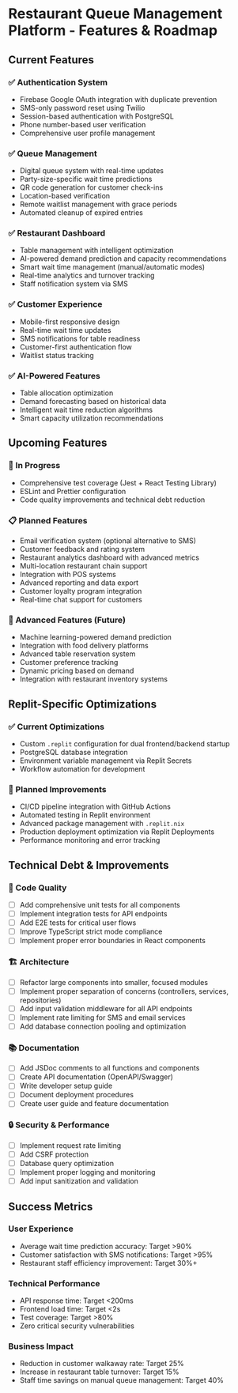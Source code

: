 # Restaurant Queue Management Platform - Features & Roadmap

## Current Features

### ✅ Authentication System
- Firebase Google OAuth integration with duplicate prevention
- SMS-only password reset using Twilio
- Session-based authentication with PostgreSQL
- Phone number-based user verification
- Comprehensive user profile management

### ✅ Queue Management
- Digital queue system with real-time updates
- Party-size-specific wait time predictions
- QR code generation for customer check-ins
- Location-based verification
- Remote waitlist management with grace periods
- Automated cleanup of expired entries

### ✅ Restaurant Dashboard
- Table management with intelligent optimization
- AI-powered demand prediction and capacity recommendations
- Smart wait time management (manual/automatic modes)
- Real-time analytics and turnover tracking
- Staff notification system via SMS

### ✅ Customer Experience
- Mobile-first responsive design
- Real-time wait time updates
- SMS notifications for table readiness
- Customer-first authentication flow
- Waitlist status tracking

### ✅ AI-Powered Features
- Table allocation optimization
- Demand forecasting based on historical data
- Intelligent wait time reduction algorithms
- Smart capacity utilization recommendations

## Upcoming Features

### 🔄 In Progress
- Comprehensive test coverage (Jest + React Testing Library)
- ESLint and Prettier configuration
- Code quality improvements and technical debt reduction

### 📋 Planned Features
- Email verification system (optional alternative to SMS)
- Customer feedback and rating system
- Restaurant analytics dashboard with advanced metrics
- Multi-location restaurant chain support
- Integration with POS systems
- Advanced reporting and data export
- Customer loyalty program integration
- Real-time chat support for customers

### 🚀 Advanced Features (Future)
- Machine learning-powered demand prediction
- Integration with food delivery platforms
- Advanced table reservation system
- Customer preference tracking
- Dynamic pricing based on demand
- Integration with restaurant inventory systems

## Replit-Specific Optimizations

### ✅ Current Optimizations
- Custom `.replit` configuration for dual frontend/backend startup
- PostgreSQL database integration
- Environment variable management via Replit Secrets
- Workflow automation for development

### 🔄 Planned Improvements
- CI/CD pipeline integration with GitHub Actions
- Automated testing in Replit environment
- Advanced package management with `.replit.nix`
- Production deployment optimization via Replit Deployments
- Performance monitoring and error tracking

## Technical Debt & Improvements

### 🔧 Code Quality
- [ ] Add comprehensive unit tests for all components
- [ ] Implement integration tests for API endpoints
- [ ] Add E2E tests for critical user flows
- [ ] Improve TypeScript strict mode compliance
- [ ] Implement proper error boundaries in React components

### 🏗️ Architecture
- [ ] Refactor large components into smaller, focused modules
- [ ] Implement proper separation of concerns (controllers, services, repositories)
- [ ] Add input validation middleware for all API endpoints
- [ ] Implement rate limiting for SMS and email services
- [ ] Add database connection pooling and optimization

### 📚 Documentation
- [ ] Add JSDoc comments to all functions and components
- [ ] Create API documentation (OpenAPI/Swagger)
- [ ] Write developer setup guide
- [ ] Document deployment procedures
- [ ] Create user guide and feature documentation

### 🔒 Security & Performance
- [ ] Implement request rate limiting
- [ ] Add CSRF protection
- [ ] Database query optimization
- [ ] Implement proper logging and monitoring
- [ ] Add input sanitization and validation

## Success Metrics

### User Experience
- Average wait time prediction accuracy: Target >90%
- Customer satisfaction with SMS notifications: Target >95%
- Restaurant staff efficiency improvement: Target 30%+

### Technical Performance
- API response time: Target <200ms
- Frontend load time: Target <2s
- Test coverage: Target >80%
- Zero critical security vulnerabilities

### Business Impact
- Reduction in customer walkaway rate: Target 25%
- Increase in restaurant table turnover: Target 15%
- Staff time savings on manual queue management: Target 40%